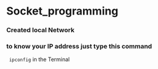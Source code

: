 # Socket_programming
### Created local Network
### to know your IP address just type this command
` ipconfig` in the Terminal
